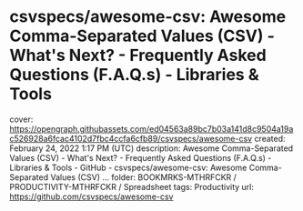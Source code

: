 # csvspecs/awesome-csv: Awesome Comma-Separated Values (CSV) - What's Next? - Frequently Asked Questions (F.A.Q.s) - Libraries & Tools

cover: https://opengraph.githubassets.com/ed04563a89bc7b03a141d8c9504a19ac526928a6fcac4102d7fbc4ccfa6cfb89/csvspecs/awesome-csv
created: February 24, 2022 1:17 PM (UTC)
description: Awesome Comma-Separated Values (CSV) - What's Next? - Frequently Asked Questions (F.A.Q.s) - Libraries & Tools - GitHub - csvspecs/awesome-csv: Awesome Comma-Separated Values (CSV) ...
folder: BOOKMRKS-MTHRFCKR / PRODUCTIVITY-MTHRFCKR / Spreadsheet
tags: Productivity
url: https://github.com/csvspecs/awesome-csv
